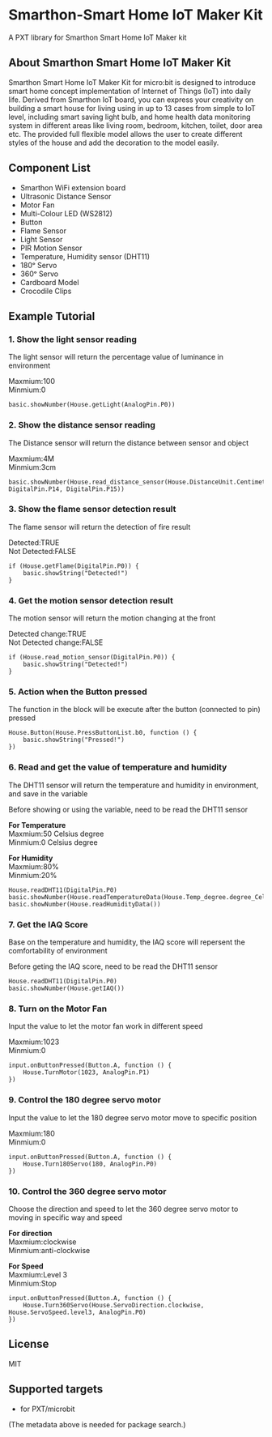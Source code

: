 
# Smarthon-Smart Home IoT Maker Kit

A PXT library for Smarthon Smart Home IoT Maker kit

## About Smarthon Smart Home IoT Maker Kit

Smarthon Smart Home IoT Maker Kit for micro:bit is designed to introduce smart home concept implementation of Internet of Things (IoT) into daily life. Derived from Smarthon IoT board, you can express your creativity on building a smart house for living using in up to 13 cases from simple to IoT level, including smart saving light bulb, and home health data monitoring system in different areas like living room, bedroom, kitchen, toilet, door area etc. The provided full flexible model allows the user to create different styles of the house and add the decoration to the model easily.

## Component List

* Smarthon WiFi extension board
* Ultrasonic Distance Sensor
* Motor Fan
* Multi-Colour LED (WS2812)
* Button
* Flame Sensor
* Light Sensor
* PIR Motion Sensor
* Temperature, Humidity sensor (DHT11)
* 180ᵒ Servo
* 360ᵒ Servo
* Cardboard Model
* Crocodile Clips

## Example Tutorial

### 1. Show the light sensor reading
The light sensor will return the percentage value of luminance in environment<P>
Maxmium:100<BR>
Minmium:0<BR>

```block
basic.showNumber(House.getLight(AnalogPin.P0))
```

### 2. Show the distance sensor reading
The Distance sensor will return the distance between sensor and object<P>
Maxmium:4M<BR>
Minmium:3cm<BR>

```block
basic.showNumber(House.read_distance_sensor(House.DistanceUnit.Centimeters, DigitalPin.P14, DigitalPin.P15))
```

### 3. Show the flame sensor detection result
The flame sensor will return the detection of fire result<P>
Detected:TRUE<BR>
Not Detected:FALSE<BR>

```block
if (House.getFlame(DigitalPin.P0)) {
	basic.showString("Detected!")
}
```
### 4. Get the motion sensor detection result

The motion sensor will return the motion changing at the front<P>

Detected change:TRUE<BR>
Not Detected change:FALSE<BR>

```block
if (House.read_motion_sensor(DigitalPin.P0)) {
	basic.showString("Detected!")
}
```

### 5. Action when the Button pressed

The function in the block will be execute after the button (connected to pin) pressed<P>


```block
House.Button(House.PressButtonList.b0, function () {
    basic.showString("Pressed!")
})
```

### 6. Read and get the value of temperature and humidity
The DHT11 sensor will return the temperature and humidity in environment, and save in the variable<P>
Before showing or using the variable, need to be read the DHT11 sensor<P>
  <B>For Temperature</B><BR>
Maxmium:50 Celsius degree<BR>
Minmium:0 Celsius degree<P>
  <B>For Humidity</B><BR>
Maxmium:80%<BR>
Minmium:20%<BR>

```block
House.readDHT11(DigitalPin.P0)
basic.showNumber(House.readTemperatureData(House.Temp_degree.degree_Celsius))
basic.showNumber(House.readHumidityData())
```

### 7. Get the IAQ Score
Base on the temperature and humidity, the IAQ score will repersent the comfortability of environment<P>
Before geting the IAQ score, need to be read the DHT11 sensor<P>

```block
House.readDHT11(DigitalPin.P0)
basic.showNumber(House.getIAQ())
```
### 8. Turn on the Motor Fan
Input the value to let the motor fan work in different speed<P>
Maxmium:1023<BR>
Minmium:0<BR>


```block
input.onButtonPressed(Button.A, function () {
    House.TurnMotor(1023, AnalogPin.P1)
})
```

### 9. Control the 180 degree servo motor
Input the value to let the 180 degree servo motor move to specific position<P>
Maxmium:180<BR>
Minmium:0<BR>


```block
input.onButtonPressed(Button.A, function () {
    House.Turn180Servo(180, AnalogPin.P0)
})
```

### 10. Control the 360 degree servo motor
Choose the direction and speed to let the 360 degree servo motor to moving in specific way and speed<P>
  <B>For direction</B><BR>
Maxmium:clockwise<BR>
Minmium:anti-clockwise<P>
  <B>For Speed</B><BR>
Maxmium:Level 3<BR>
Minmium:Stop<BR>



```block
input.onButtonPressed(Button.A, function () {
    House.Turn360Servo(House.ServoDirection.clockwise, House.ServoSpeed.level3, AnalogPin.P0)
})
```


## License

MIT

## Supported targets

* for PXT/microbit

(The metadata above is needed for package search.)


